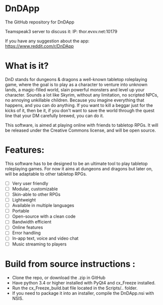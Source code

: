 # DnDApp
The GitHub repository for DnDApp

Teamspeak3 server to discuss it: IP: thor.evxv.net:10179

If you have any suggestion about the app: https://www.reddit.com/r/DnDApp


# What is it?

DnD stands for dungeons & dragons a well-known tabletop roleplaying game, where the goal is to play as a character to venture into unknown lands, a magic-filled world, slain powerful monsters and level up your character. Sounds a lot like Skyrim, without any limitation, no scripted NPCs, no annoying unkillable children. Because you imagine everything that happens, and you can do anything. If you want to kill a beggar just for the kicks of it, then be it, if you don't want to save the world through the quest line that your DM carefully brewed, you can do it.


This software, is aimed at playing online with friends to tabletop RPGs.  It will be released under the Creative Commons license, and will be open source.
# Features:

This software has to be designed to be an ultimate tool to play tabletop roleplaying games.
For now it aims at dungeons and dragons but later on, will be adaptable to other tabletop RPGs.

- [ ] Very user friendly
- [ ] Modular, customizable
- [ ] Skin-able to other RPGs
- [ ] Lightweight
- [ ] Available in multiple languages
- [ ] Portable
- [ ] Open-source with a clean code
- [ ] Bandwidth efficient
- [ ] Online features
- [ ] Error handling
- [ ] In-app text, voice and video chat
- [ ] Music streaming to players

# Build from source instructions :

- Clone the repo, or download the .zip in GitHub
- Have python 3.4 or higher installed with PyQt4 and cx_Freeze installed.
- Run the cx_Freeze_build.bat file located in the Scripts/.. folder.
- If you need to package it into an installer, compile the DnDApp.nsi with NSIS.